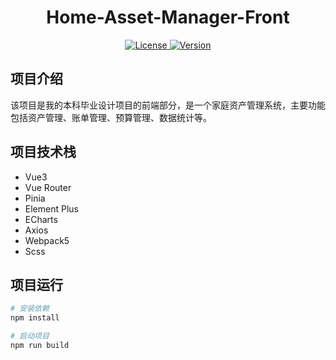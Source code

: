 <h1 align="center">Home-Asset-Manager-Front</h1>

<p align="center">
  <a href="https://img.shields.io/badge/license-MIT-blue.svg">
    <img src="https://img.shields.io/badge/license-MIT-blue.svg" alt="License">
  </a>
  <a href="https://img.shields.io/badge/version-0.0.1-blue.svg">
    <img src="https://img.shields.io/badge/version-0.0.1-blue.svg" alt="Version">
  </a>
</p>

## 项目介绍

该项目是我的本科毕业设计项目的前端部分，是一个家庭资产管理系统，主要功能包括资产管理、账单管理、预算管理、数据统计等。

## 项目技术栈

- Vue3
- Vue Router
- Pinia
- Element Plus
- ECharts
- Axios
- Webpack5
- Scss

## 项目运行

```bash
# 安装依赖
npm install

# 启动项目
npm run build
```